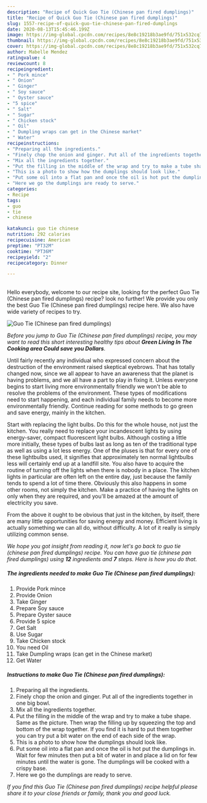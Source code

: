 ```yaml
---
description: "Recipe of Quick Guo Tie (Chinese pan fired dumplings)"
title: "Recipe of Quick Guo Tie (Chinese pan fired dumplings)"
slug: 1557-recipe-of-quick-guo-tie-chinese-pan-fired-dumplings
date: 2020-08-13T15:45:46.199Z
image: https://img-global.cpcdn.com/recipes/8e8c19218b3ae9fd/751x532cq70/guo-tie-chinese-pan-fired-dumplings-recipe-main-photo.jpg
thumbnail: https://img-global.cpcdn.com/recipes/8e8c19218b3ae9fd/751x532cq70/guo-tie-chinese-pan-fired-dumplings-recipe-main-photo.jpg
cover: https://img-global.cpcdn.com/recipes/8e8c19218b3ae9fd/751x532cq70/guo-tie-chinese-pan-fired-dumplings-recipe-main-photo.jpg
author: Mabelle Mendez
ratingvalue: 4
reviewcount: 8
recipeingredient:
- " Pork mince"
- " Onion"
- " Ginger"
- " Soy sauce"
- " Oyster sauce"
- "5 spice"
- " Salt"
- " Sugar"
- " Chicken stock"
- " Oil"
- " Dumpling wraps can get in the Chinese market"
- " Water"
recipeinstructions:
- "Preparing all the ingredients."
- "Finely chop the onion and ginger. Put all of the ingredients together in one big bowl."
- "Mix all the ingredients together."
- "Put the filling in the middle of the wrap and try to make a tube shape. Same as the picture. Then wrap the filling up by squeezing the top and bottom of the wrap together. If you find it is hard to put them together you can try put a bit water on the end of each side of the wrap."
- "This is a photo to show how the dumplings should look like."
- "Put some oil into a flat pan and once the oil is hot put the dumplings in. Wait for few minutes then put a bit of water in and place a lid on for few minutes until the water is gone. The dumplings will be cooked with a crispy base."
- "Here we go the dumplings are ready to serve."
categories:
- Recipe
tags:
- guo
- tie
- chinese

katakunci: guo tie chinese 
nutrition: 292 calories
recipecuisine: American
preptime: "PT32M"
cooktime: "PT36M"
recipeyield: "2"
recipecategory: Dinner

---
```

<br>
Hello everybody, welcome to our recipe site, looking for the perfect Guo Tie (Chinese pan fired dumplings) recipe? look no further! We provide you only the best Guo Tie (Chinese pan fired dumplings) recipe here. We also have wide variety of recipes to try.
<br>


![Guo Tie (Chinese pan fired dumplings)](https://img-global.cpcdn.com/recipes/8e8c19218b3ae9fd/751x532cq70/guo-tie-chinese-pan-fired-dumplings-recipe-main-photo.jpg)

<i>Before you jump to Guo Tie (Chinese pan fired dumplings) recipe, you may want to read this short interesting healthy tips about 
<strong>Green Living In The Cooking area Could save you Dollars</strong>.</i>
</br>

Until fairly recently any individual who expressed concern about the destruction of the environment raised skeptical eyebrows. That has totally changed now, since we all appear to have an awareness that the planet is having problems, and we all have a part to play in fixing it. Unless everyone begins to start living more environmentally friendly we won't be able to resolve the problems of the environment. These types of modifications need to start happening, and each individual family needs to become more environmentally friendly. Continue reading for some methods to go green and save energy, mainly in the kitchen.

Start with replacing the light bulbs. Do this for the whole house, not just the kitchen. You really need to replace your incandescent lights by using energy-saver, compact fluorescent light bulbs. Although costing a little more initially, these types of bulbs last as long as ten of the traditional type as well as using a lot less energy. One of the pluses is that for every one of these lightbulbs used, it signifies that approximately ten normal lightbulbs less will certainly end up at a landfill site. You also have to acquire the routine of turning off the lights when there is nobody in a place. The kitchen lights in particular are often left on the entire day, just because the family tends to spend a lot of time there. Obviously this also happens in some other rooms, not simply the kitchen. Make a practice of having the lights on only when they are required, and you'll be amazed at the amount of electricity you save.

From the above it ought to be obvious that just in the kitchen, by itself, there are many little opportunities for saving energy and money. Efficient living is actually something we can all do, without difficulty. A lot of it really is simply utilizing common sense.


<i>We hope you got insight from reading it, now let's go back to guo tie (chinese pan fired dumplings) recipe. You can have guo tie (chinese pan fired dumplings) using <strong>12</strong> ingredients and <strong>7</strong> steps. Here is how you do that.
</i>

##### The ingredients needed to make Guo Tie (Chinese pan fired dumplings):

1. Provide  Pork mince
1. Provide  Onion
1. Take  Ginger
1. Prepare  Soy sauce
1. Prepare  Oyster sauce
1. Provide 5 spice
1. Get  Salt
1. Use  Sugar
1. Take  Chicken stock
1. You need  Oil
1. Take  Dumpling wraps (can get in the Chinese market)
1. Get  Water


##### Instructions to make Guo Tie (Chinese pan fired dumplings):

1. Preparing all the ingredients.
1. Finely chop the onion and ginger. Put all of the ingredients together in one big bowl.
1. Mix all the ingredients together.
1. Put the filling in the middle of the wrap and try to make a tube shape. Same as the picture. Then wrap the filling up by squeezing the top and bottom of the wrap together. If you find it is hard to put them together you can try put a bit water on the end of each side of the wrap.
1. This is a photo to show how the dumplings should look like.
1. Put some oil into a flat pan and once the oil is hot put the dumplings in. Wait for few minutes then put a bit of water in and place a lid on for few minutes until the water is gone. The dumplings will be cooked with a crispy base.
1. Here we go the dumplings are ready to serve.


<i>If you find this Guo Tie (Chinese pan fired dumplings) recipe helpful please share it to your close friends or family, thank you and good luck.</i>
